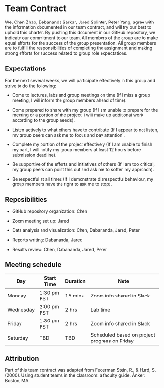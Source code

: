 # Team Contract

We, Chen Zhao, Debananda Sarkar, Jared Splinter, Peter Yang, agree with the information documented in our team contract, and will try our best to uphold this charter. By pushing this document in our GitHub repository, we indicate our commitment to our team. All members of the group are to make equal efforts for the success of the group presentation. All group members are to fulfill the responsibilities of completing the assignment and making strong efforts for success related to group role expectations.

## Expectations

For the next several weeks, we will participate effectively in this group and strive to do the following:

- Come to lectures, labs and group meetings on time (If I miss a group meeting, I will inform the group members ahead of time).

- Come prepared to share with my group (If I am unable to prepare for the meeting or a portion of the project, I will make up additional work according to the group needs).

- Listen actively to what others have to contribute (If I appear to not listen, my group peers can ask me to focus and pay attention).

- Complete my portion of the project effectively (If I am unable to finish my part, I will notify my group members at least 12 hours before submission deadline).

- Be supportive of the efforts and initiatives of others (If I am too critical, my group peers can point this out and ask me to soften my approach).

- Be respectful at all times (If I demonstrate disrespectful behaviour, my group members have the right to ask me to stop).

## Reposibilities

- GitHub repository organization: Chen

- Zoom meeting set up: Jared

- Data analysis and visualization: Chen, Dabananda, Jared, Peter

- Reports writing: Dabananda, Jared

- Results review: Chen, Dabananda, Jared, Peter

## Meeting schedule

| Day       | Start Time  | Duration | Note                                          |
|-----------|-------------|----------|-----------------------------------------------|
| Monday    | 1:30 pm PST | 15 mins  | Zoom info shared in Slack                     |
| Wednesday | 2:00 pm PST | 2 hrs    | Lab time                                      |
| Friday    | 1:30 pm PST | 2 hrs    | Zoom info shared in Slack                     |
| Saturday  | TBD         | TBD      | Scheduled based on project progress on Friday |

## Attribution

Part of this team contract was adapted from Federman Stein, R., & Hurd, S. (2000). Using student teams in the classroom: a faculty guide. Anker: Boston, MA.